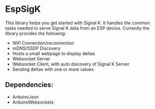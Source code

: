 # EspSigK

This library helps you get started with Signal K. It handles the common tasks needed to serve Signal K data from an ESP device. Currently the library provides the following:

* Wifi Connection/reconnection
* mDNS/SSDP Discovery
* Hosts a small webpage to display deltas
* Websocket Server
* Websocket Client, with auto discovery of Signal K Server
* Sending deltas with one or more values

## Dependencies:
* ArduinoJson
* ArduinoWebsockets


